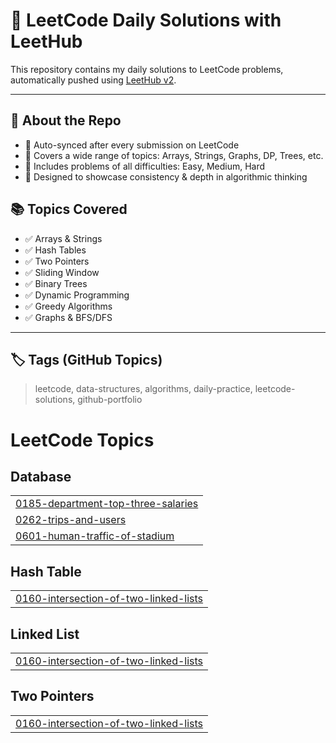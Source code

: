 # 🚀 LeetCode Daily Solutions with LeetHub

This repository contains my daily solutions to LeetCode problems, automatically pushed using [LeetHub v2](https://chrome.google.com/webstore/detail/leethub-v2/hkhbjdnlgaagkapfjekhdgcceffgobdp).

---

## 📌 About the Repo

- 🔄 Auto-synced after every submission on LeetCode
- 🧠 Covers a wide range of topics: Arrays, Strings, Graphs, DP, Trees, etc.
- 🧪 Includes problems of all difficulties: Easy, Medium, Hard
- 💼 Designed to showcase consistency & depth in algorithmic thinking


## 📚 Topics Covered

- ✅ Arrays & Strings
- ✅ Hash Tables
- ✅ Two Pointers
- ✅ Sliding Window
- ✅ Binary Trees
- ✅ Dynamic Programming
- ✅ Greedy Algorithms
- ✅ Graphs & BFS/DFS

---

## 🏷️ Tags (GitHub Topics)

> leetcode, data-structures, algorithms, daily-practice, leetcode-solutions, github-portfolio

<!---LeetCode Topics Start-->
# LeetCode Topics
## Database
|  |
| ------- |
| [0185-department-top-three-salaries](https://github.com/ahmedhanyanwar/leetcode-practice/tree/master/0185-department-top-three-salaries) |
| [0262-trips-and-users](https://github.com/ahmedhanyanwar/leetcode-practice/tree/master/0262-trips-and-users) |
| [0601-human-traffic-of-stadium](https://github.com/ahmedhanyanwar/leetcode-practice/tree/master/0601-human-traffic-of-stadium) |
## Hash Table
|  |
| ------- |
| [0160-intersection-of-two-linked-lists](https://github.com/ahmedhanyanwar/leetcode-practice/tree/master/0160-intersection-of-two-linked-lists) |
## Linked List
|  |
| ------- |
| [0160-intersection-of-two-linked-lists](https://github.com/ahmedhanyanwar/leetcode-practice/tree/master/0160-intersection-of-two-linked-lists) |
## Two Pointers
|  |
| ------- |
| [0160-intersection-of-two-linked-lists](https://github.com/ahmedhanyanwar/leetcode-practice/tree/master/0160-intersection-of-two-linked-lists) |
<!---LeetCode Topics End-->